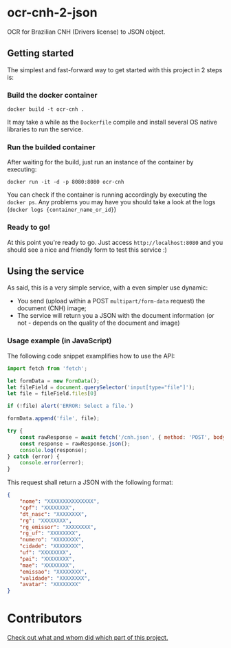 # ocr-cnh-2-json
OCR for Brazilian CNH (Drivers license) to JSON object.

## Getting started

The simplest and fast-forward way to get started with this project in 2 steps is: 

### Build the docker container

```
docker build -t ocr-cnh .
```

It may take a while as the `Dockerfile` compile and install several OS native libraries to run the service.

### Run the builded container

After waiting for the build, just run an instance of the container by executing:

```
docker run -it -d -p 8080:8080 ocr-cnh
```

You can check if the container is running accordingly by executing the `docker ps`.
Any problems you may have you should take a look at the logs (`docker logs {container_name_or_id}`)

### Ready to go!

At this point you're ready to go. Just access `http://localhost:8080` and you should see a nice and friendly form to test this service :)

## Using the service

As said, this is a very simple service, with a even simpler use dynamic:
 - You send (upload within a POST `multipart/form-data` request) the document (CNH) image;
 - The service will return you a JSON with the document information (or not - depends on the quality of the document and image)

### Usage example (in JavaScript)

The following code snippet examplifies how to use the API:

```javascript
import fetch from 'fetch';

let formData = new FormData();
let fileField = document.querySelector('input[type="file"]');
let file = fileField.files[0]

if (!file) alert('ERROR: Select a file.')

formData.append('file', file);

try {
    const rawResponse = await fetch('/cnh.json', { method: 'POST', body: formData });
    const response = rawResponse.json();
    console.log(response);
} catch (error) {
    console.error(error);
}
```

This request shall return a JSON with the following format:
```json
{
	"nome": "XXXXXXXXXXXXXXX",
	"cpf": "XXXXXXXX",
	"dt_nasc": "XXXXXXXX",
	"rg": "XXXXXXXX",
	"rg_emissor": "XXXXXXXX",
	"rg_uf": "XXXXXXXX",
	"numero": "XXXXXXXX",
	"cidade": "XXXXXXXX",
	"uf": "XXXXXXXX",
	"pai": "XXXXXXXX",
	"mae": "XXXXXXXX",
	"emissao": "XXXXXXXX",
	"validade": "XXXXXXXX",
	"avatar": "XXXXXXXX"
}
```

# Contributors

[Check out what and whom did which part of this project.](CONTRIBUTORS.md)